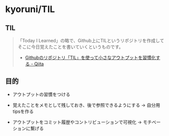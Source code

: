 # kyoruni/TIL

## TIL
>「Today I Learned」の略で、Github上にTILというリポジトリを作成してそこに今日覚えたことを書いていくというものです。
>- [Githubのリポジトリ「TIL」を使って小さなアウトプットを習慣化する - Qiita](https://qiita.com/nemui_/items/239335b4ed0c3c797add)

## 目的

- アウトプットの習慣をつける

- 覚えたことをメモとして残しておき、後で参照できるようにする → 自分用tipsを作る

- アウトプットをコミット履歴やコントリビューションで可視化 → モチベーションに繋げる
